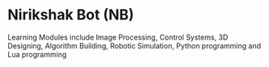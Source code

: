 # Nirikshak Bot (NB)
Learning Modules include Image Processing, Control Systems, 3D Designing, Algorithm Building, Robotic Simulation, Python programming and Lua programming

![]()
